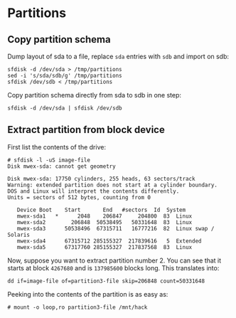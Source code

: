 # Partitions

## Copy partition schema

Dump layout of sda to a file, replace `sda` entries with `sdb` and
import on sdb:

```
sfdisk -d /dev/sda > /tmp/partitions
sed -i 's/sda/sdb/g' /tmp/partitions
sfdisk /dev/sdb < /tmp/partitions
```

Copy partition schema directly from sda to sdb in one step:

```
sfdisk -d /dev/sda | sfdisk /dev/sdb
```

## Extract partition from block device

First list the contents of the drive:
```
# sfdisk -l -uS image-file
Disk mwex-sda: cannot get geometry

Disk mwex-sda: 17750 cylinders, 255 heads, 63 sectors/track
Warning: extended partition does not start at a cylinder boundary.
DOS and Linux will interpret the contents differently.
Units = sectors of 512 bytes, counting from 0

   Device Boot    Start       End   #sectors  Id  System
   mwex-sda1   *      2048    206847     204800  83  Linux
   mwex-sda2        206848  50538495   50331648  83  Linux
   mwex-sda3      50538496  67315711   16777216  82  Linux swap / Solaris
   mwex-sda4      67315712 285155327  217839616   5  Extended
   mwex-sda5      67317760 285155327  217837568  83  Linux
```

Now, suppose you want to extract partition number 2. You can see that it
starts at block `4267680` and is `137985600` blocks long. This translates
into:

```
dd if=image-file of=partition3-file skip=206848 count=50331648
```

Peeking into the contents of the partition is as easy as:

```
# mount -o loop,ro partition3-file /mnt/hack
```
